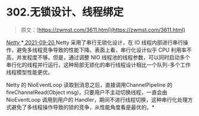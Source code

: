 <!--yml
category: 未分类
date: 0001-01-01 00:00:00
--->

# 302.无锁设计、线程绑定

> 原文：[https://zwmst.com/3611.html](https://zwmst.com/3611.html)

   [ *Netty* ](https://zwmst.com/netty)*[ <time datetime="2021-09-21T04:21:53+08:00"> 2021-09-20 </time> ](https://zwmst.com/3611.html)  Netty 采用了串行无锁化设计，在 IO 线程内部进行串行操作，避免多线程竞争导致的性能下降。表面上看，串行化设计似乎 CPU 利用率不高，并发程度不够。但是，通过调整 NIO 线程池的线程参数，可以同时启动多个串行化的线程并行运行，这种局部无锁化的串行线程设计相比一个队列-多个工作线程模型性能更优。

Netty 的 NioEventLoop 读取到消息之后，直接调用ChannelPipeline 的fireChannelRead(Object msg)，只要用户不主动切换线程，一直会由 NioEventLoop 调用到用户的 Handler，期间不进行线程切换，这种串行化处理方式避免了多线程操作导致的锁的竞争，从性能角度看是最优的。*